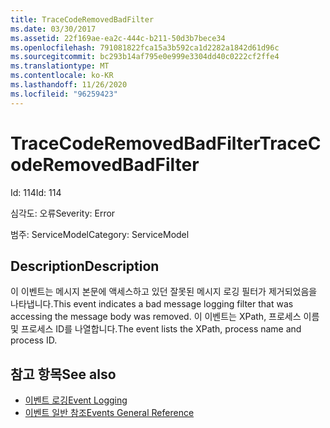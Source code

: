 ```yaml
---
title: TraceCodeRemovedBadFilter
ms.date: 03/30/2017
ms.assetid: 22f169ae-ea2c-444c-b211-50d3b7bece34
ms.openlocfilehash: 791081822fca15a3b592ca1d2282a1842d61d96c
ms.sourcegitcommit: bc293b14af795e0e999e3304dd40c0222cf2ffe4
ms.translationtype: MT
ms.contentlocale: ko-KR
ms.lasthandoff: 11/26/2020
ms.locfileid: "96259423"
---
```

# <a name="tracecoderemovedbadfilter"></a><span data-ttu-id="73fa4-102">TraceCodeRemovedBadFilter</span><span class="sxs-lookup"><span data-stu-id="73fa4-102">TraceCodeRemovedBadFilter</span></span>

<span data-ttu-id="73fa4-103">Id: 114</span><span class="sxs-lookup"><span data-stu-id="73fa4-103">Id: 114</span></span>  
  
 <span data-ttu-id="73fa4-104">심각도: 오류</span><span class="sxs-lookup"><span data-stu-id="73fa4-104">Severity: Error</span></span>  
  
 <span data-ttu-id="73fa4-105">범주: ServiceModel</span><span class="sxs-lookup"><span data-stu-id="73fa4-105">Category: ServiceModel</span></span>  
  
## <a name="description"></a><span data-ttu-id="73fa4-106">Description</span><span class="sxs-lookup"><span data-stu-id="73fa4-106">Description</span></span>  

 <span data-ttu-id="73fa4-107">이 이벤트는 메시지 본문에 액세스하고 있던 잘못된 메시지 로깅 필터가 제거되었음을 나타냅니다.</span><span class="sxs-lookup"><span data-stu-id="73fa4-107">This event indicates a bad message logging filter that was accessing the message body was removed.</span></span> <span data-ttu-id="73fa4-108">이 이벤트는 XPath, 프로세스 이름 및 프로세스 ID를 나열합니다.</span><span class="sxs-lookup"><span data-stu-id="73fa4-108">The event lists the XPath, process name and process ID.</span></span>  
  
## <a name="see-also"></a><span data-ttu-id="73fa4-109">참고 항목</span><span class="sxs-lookup"><span data-stu-id="73fa4-109">See also</span></span>

- [<span data-ttu-id="73fa4-110">이벤트 로깅</span><span class="sxs-lookup"><span data-stu-id="73fa4-110">Event Logging</span></span>](index.md)
- [<span data-ttu-id="73fa4-111">이벤트 일반 참조</span><span class="sxs-lookup"><span data-stu-id="73fa4-111">Events General Reference</span></span>](events-general-reference.md)
